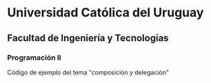 # Universidad Católica del Uruguay

## Facultad de Ingeniería y Tecnologías

### Programación II

Código de ejemplo del tema "composición y delegación"